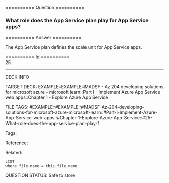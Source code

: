 ========== Question ==========  

### What role does the App Service plan play for App Service apps?  

========== Answer ==========  

The App Service plan defines the scale unit for App Service apps.

========== Id ==========  
25

---

DECK INFO

TARGET DECK: EXAMPLE::EXAMPLE::MADSF - Az 204 developing solutions for microsoft azure - microsoft learn::Part I - Implement Azure App Service web apps::Chapter 1 - Explore Azure App Service

FILE TAGS: #EXAMPLE::#EXAMPLE::#MADSF-Az-204-developing-solutions-for-microsoft-azure-microsoft-learn::#Part-I-Implement-Azure-App-Service-web-apps::#Chapter-1-Explore-Azure-App-Service::#25-What-role-does-the-app-service-plan-play-f

Tags:

Reference:

Related:

```dataview
LIST
where file.name = this.file.name
```

QUESTION STATUS: Safe to store
